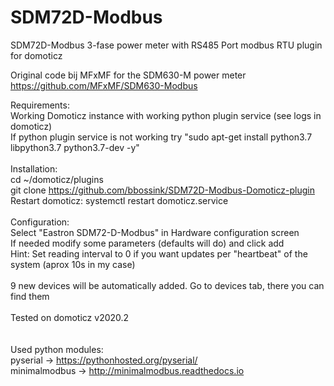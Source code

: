 # SDM72D-Modbus
SDM72D-Modbus 3-fase power meter with RS485 Port modbus RTU plugin for domoticz

Original code bij MFxMF for the SDM630-M power meter https://github.com/MFxMF/SDM630-Modbus

Requirements: <br>
Working Domoticz instance with working python plugin service (see logs in domoticz)<br>
If python plugin service is not working try "sudo apt-get install python3.7 libpython3.7 python3.7-dev -y"<br>
<br>
Installation: <br>
cd ~/domoticz/plugins<br>
git clone https://github.com/bbossink/SDM72D-Modbus-Domoticz-plugin <br>
Restart domoticz: systemctl restart domoticz.service <br>
<br>
Configuration: <br>
Select "Eastron SDM72-D-Modbus" in Hardware configuration screen<br>
If needed modify some parameters (defaults will do) and click add<br>
Hint: Set reading interval to 0 if you want updates per "heartbeat" of the system (aprox 10s in my case)<br>
<br>
9 new devices will be automatically added. Go to devices tab, there you can find them<br>
<br>
Tested on domoticz v2020.2
<br><br><br>
Used python modules: <br>
pyserial -> https://pythonhosted.org/pyserial/ <br>
minimalmodbus -> http://minimalmodbus.readthedocs.io<br>
